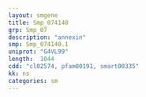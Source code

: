 ```yaml
---
layout: smgene
title: Smp_074140
grp: Smp_07
description: "annexin"
smp: Smp_074140.1
uniprot: "G4VL99"
length:  1044
cdd: "cl02574, pfam00191, smart00335"
kk: ns
categories: sm
---
```

